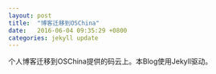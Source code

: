 ```yaml
---
layout: post
title:  "博客迁移到OSChina"
date:   2016-06-04 09:35:29 +0800
categories: jekyll update
---
```

个人博客迁移到OSChina提供的码云上。本Blog使用Jekyll驱动。